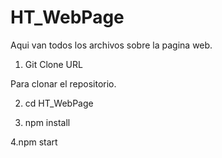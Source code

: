 # HT_WebPage
Aqui van todos los archivos sobre la pagina web.

1. Git Clone URL

Para clonar el repositorio.

2. cd HT_WebPage

3. npm install

4.npm start



